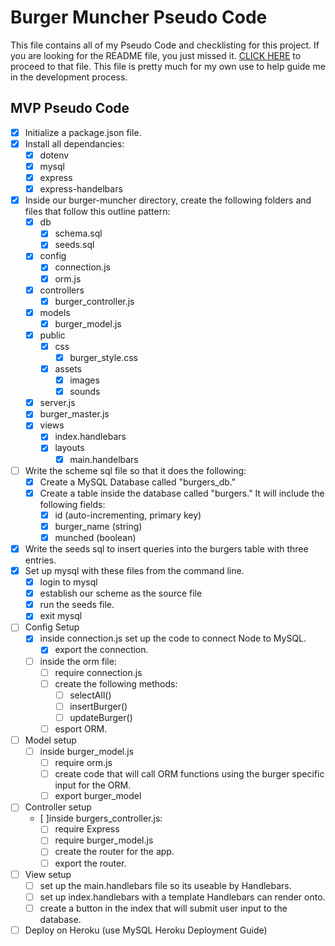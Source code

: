 # Burger Muncher Pseudo Code
This file contains all of my Pseudo Code and checklisting for this project. If you are looking for the README file, you just missed it. [CLICK HERE](https://github.com/Druidan/burger-muncher/blob/master/README.md) to proceed to that file. This file is pretty much for my own use to help guide me in the development process. 

## MVP Pseudo Code
- [X] Initialize a package.json file.
- [X] Install all dependancies:
  - [X] dotenv
  - [X] mysql
  - [X] express
  - [X] express-handelbars

- [X] Inside our burger-muncher directory, create the following folders and files that follow this outline pattern:
  - [X] db
    - [X] schema.sql
    - [X] seeds.sql
  - [X] config
    - [X] connection.js
    - [X] orm.js
  - [X] controllers
    - [X] burger_controller.js
  - [X] models
    - [X] burger_model.js
  - [X] public
    - [X] css
      - [X] burger_style.css
    - [X] assets
      - [X] images
      - [X] sounds
  - [X] server.js
  - [X] burger_master.js
  - [X] views
    - [X] index.handlebars
    - [X] layouts
      - [X] main.handelbars

- [ ] Write the scheme sql file so that it does the following:
  - [X] Create a MySQL Database called "burgers_db."
  - [X] Create a table inside the database called "burgers." It will include the following fields:
    - [X] id (auto-incrementing, primary key)
    - [X] burger_name (string)
    - [X] munched (boolean)
- [X] Write the seeds sql to insert queries into the burgers table with three entries.
- [X] Set up mysql with these files from the command line.
  - [X] login to mysql
  - [X] establish our scheme as the source file
  - [X] run the seeds file.
  - [X] exit mysql

- [ ] Config Setup
  - [X] inside connection.js set up the code to connect Node to MySQL.
    - [X] export the connection.
  - [ ] inside the orm file:
    - [ ] require connection.js
    - [ ] create the following methods:
      - [ ] selectAll()
      - [ ] insertBurger()
      - [ ] updateBurger()
    - [ ] esport ORM.

- [ ] Model setup
  - [ ] inside burger_model.js
    - [ ] require orm.js
    - [ ] create code that will call ORM functions using the burger specific input for the ORM.
    - [ ] export burger_model

- [ ] Controller setup
  - [ ]inside burgers_controller.js:
    - [ ] require Express
    - [ ] require burger_model.js
    - [ ] create the router for the app.
    - [ ] export the router.

- [ ] View setup
  - [ ] set up the main.handlebars file so its useable by Handlebars.
  - [ ] set up index.handlebars with a template Handlebars can render onto.
  - [ ] create a button in the index that will submit user input to the database.

- [ ] Deploy on Heroku (use MySQL Heroku Deployment Guide)
